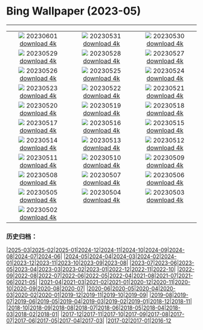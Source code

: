 # Bing Wallpaper (2023-05)
**************
| | | |
|:-:|:-:|:-:|
| ![](https://www.bing.com/th?id=OHR.ReefAwareness_JA-JP3893578762_1920x1080.jpg) 20230601 [download 4k](https://www.bing.com/th?id=OHR.ReefAwareness_JA-JP3893578762_UHD.jpg) | ![](https://www.bing.com/th?id=OHR.WorldOtterDay_JA-JP3462049774_1920x1080.jpg) 20230531 [download 4k](https://www.bing.com/th?id=OHR.WorldOtterDay_JA-JP3462049774_UHD.jpg) | ![](https://www.bing.com/th?id=OHR.HiddenBeach_JA-JP3236921669_1920x1080.jpg) 20230530 [download 4k](https://www.bing.com/th?id=OHR.HiddenBeach_JA-JP3236921669_UHD.jpg) |
| ![](https://www.bing.com/th?id=OHR.PontdArcole_JA-JP2896354577_1920x1080.jpg) 20230529 [download 4k](https://www.bing.com/th?id=OHR.PontdArcole_JA-JP2896354577_UHD.jpg) | ![](https://www.bing.com/th?id=OHR.TegallalangTerrace_JA-JP2685499345_1920x1080.jpg) 20230528 [download 4k](https://www.bing.com/th?id=OHR.TegallalangTerrace_JA-JP2685499345_UHD.jpg) | ![](https://www.bing.com/th?id=OHR.AloeDichotomum_JA-JP2481369181_1920x1080.jpg) 20230527 [download 4k](https://www.bing.com/th?id=OHR.AloeDichotomum_JA-JP2481369181_UHD.jpg) |
| ![](https://www.bing.com/th?id=OHR.WatSriSawai_JA-JP2219268493_1920x1080.jpg) 20230526 [download 4k](https://www.bing.com/th?id=OHR.WatSriSawai_JA-JP2219268493_UHD.jpg) | ![](https://www.bing.com/th?id=OHR.SaksunFaroe_JA-JP1994915437_1920x1080.jpg) 20230525 [download 4k](https://www.bing.com/th?id=OHR.SaksunFaroe_JA-JP1994915437_UHD.jpg) | ![](https://www.bing.com/th?id=OHR.OldFortress_JA-JP1697393031_1920x1080.jpg) 20230524 [download 4k](https://www.bing.com/th?id=OHR.OldFortress_JA-JP1697393031_UHD.jpg) |
| ![](https://www.bing.com/th?id=OHR.WesternBoxTurtle_JA-JP1310734552_1920x1080.jpg) 20230523 [download 4k](https://www.bing.com/th?id=OHR.WesternBoxTurtle_JA-JP1310734552_UHD.jpg) | ![](https://www.bing.com/th?id=OHR.BiodiverseCostaRica_JA-JP1077467676_1920x1080.jpg) 20230522 [download 4k](https://www.bing.com/th?id=OHR.BiodiverseCostaRica_JA-JP1077467676_UHD.jpg) | ![](https://www.bing.com/th?id=OHR.wheat2023_JA-JP0808192742_1920x1080.jpg) 20230521 [download 4k](https://www.bing.com/th?id=OHR.wheat2023_JA-JP0808192742_UHD.jpg) |
| ![](https://www.bing.com/th?id=OHR.EuropeanHoneybee_JA-JP0384795622_1920x1080.jpg) 20230520 [download 4k](https://www.bing.com/th?id=OHR.EuropeanHoneybee_JA-JP0384795622_UHD.jpg) | ![](https://www.bing.com/th?id=OHR.SumatranRhino_JA-JP0144447499_1920x1080.jpg) 20230519 [download 4k](https://www.bing.com/th?id=OHR.SumatranRhino_JA-JP0144447499_UHD.jpg) | ![](https://www.bing.com/th?id=OHR.MuseoSoumaya_JA-JP0165923558_1920x1080.jpg) 20230518 [download 4k](https://www.bing.com/th?id=OHR.MuseoSoumaya_JA-JP0165923558_UHD.jpg) |
| ![](https://www.bing.com/th?id=OHR.CormorantBridge_JA-JP9437791090_1920x1080.jpg) 20230517 [download 4k](https://www.bing.com/th?id=OHR.CormorantBridge_JA-JP9437791090_UHD.jpg) | ![](https://www.bing.com/th?id=OHR.AmericanWetlands_JA-JP9114182507_1920x1080.jpg) 20230516 [download 4k](https://www.bing.com/th?id=OHR.AmericanWetlands_JA-JP9114182507_UHD.jpg) | ![](https://www.bing.com/th?id=OHR.AoiMatsuri2023_JA-JP8770594775_1920x1080.jpg) 20230515 [download 4k](https://www.bing.com/th?id=OHR.AoiMatsuri2023_JA-JP8770594775_UHD.jpg) |
| ![](https://www.bing.com/th?id=OHR.OdocoileusVirginianus_JA-JP8573295409_1920x1080.jpg) 20230514 [download 4k](https://www.bing.com/th?id=OHR.OdocoileusVirginianus_JA-JP8573295409_UHD.jpg) | ![](https://www.bing.com/th?id=OHR.SonnyBonoPelicans_JA-JP8385085647_1920x1080.jpg) 20230513 [download 4k](https://www.bing.com/th?id=OHR.SonnyBonoPelicans_JA-JP8385085647_UHD.jpg) | ![](https://www.bing.com/th?id=OHR.WildLupine_JA-JP8182170206_1920x1080.jpg) 20230512 [download 4k](https://www.bing.com/th?id=OHR.WildLupine_JA-JP8182170206_UHD.jpg) |
| ![](https://www.bing.com/th?id=OHR.FootballField_JA-JP7635549067_1920x1080.jpg) 20230511 [download 4k](https://www.bing.com/th?id=OHR.FootballField_JA-JP7635549067_UHD.jpg) | ![](https://www.bing.com/th?id=OHR.CordouanLighthouse_JA-JP7082673075_1920x1080.jpg) 20230510 [download 4k](https://www.bing.com/th?id=OHR.CordouanLighthouse_JA-JP7082673075_UHD.jpg) | ![](https://www.bing.com/th?id=OHR.MorroJable_JA-JP6883832271_1920x1080.jpg) 20230509 [download 4k](https://www.bing.com/th?id=OHR.MorroJable_JA-JP6883832271_UHD.jpg) |
| ![](https://www.bing.com/th?id=OHR.TheChaps_JA-JP6283869336_1920x1080.jpg) 20230508 [download 4k](https://www.bing.com/th?id=OHR.TheChaps_JA-JP6283869336_UHD.jpg) | ![](https://www.bing.com/th?id=OHR.SealLaughing_JA-JP4326487726_1920x1080.jpg) 20230507 [download 4k](https://www.bing.com/th?id=OHR.SealLaughing_JA-JP4326487726_UHD.jpg) | ![](https://www.bing.com/th?id=OHR.HwangmaesanAzaleas_JA-JP5660353966_1920x1080.jpg) 20230506 [download 4k](https://www.bing.com/th?id=OHR.HwangmaesanAzaleas_JA-JP5660353966_UHD.jpg) |
| ![](https://www.bing.com/th?id=OHR.ChildDay2023_JA-JP5088360063_1920x1080.jpg) 20230505 [download 4k](https://www.bing.com/th?id=OHR.ChildDay2023_JA-JP5088360063_UHD.jpg) | ![](https://www.bing.com/th?id=OHR.RebelBase_JA-JP2351113050_1920x1080.jpg) 20230504 [download 4k](https://www.bing.com/th?id=OHR.RebelBase_JA-JP2351113050_UHD.jpg) | ![](https://www.bing.com/th?id=OHR.Constitution2023_JA-JP2079590135_1920x1080.jpg) 20230503 [download 4k](https://www.bing.com/th?id=OHR.Constitution2023_JA-JP2079590135_UHD.jpg) |
| ![](https://www.bing.com/th?id=OHR.Hachijyuhachi2023_JA-JP1581523255_1920x1080.jpg) 20230502 [download 4k](https://www.bing.com/th?id=OHR.Hachijyuhachi2023_JA-JP1581523255_UHD.jpg) |  |  |

### 历史归档：

|[2025-03](/../2025-03/2025-03.md)|[2025-02](/../2025-02/2025-02.md)|[2025-01](/../2025-01/2025-01.md)|[2024-12](/../2024-12/2024-12.md)|[2024-11](/../2024-11/2024-11.md)|[2024-10](/../2024-10/2024-10.md)|[2024-09](/../2024-09/2024-09.md)|[2024-08](/../2024-08/2024-08.md)|[2024-07](/../2024-07/2024-07.md)|[2024-06](/../2024-06/2024-06.md)|
|[2024-05](/../2024-05/2024-05.md)|[2024-04](/../2024-04/2024-04.md)|[2024-03](/../2024-03/2024-03.md)|[2024-02](/../2024-02/2024-02.md)|[2024-01](/../2024-01/2024-01.md)|[2023-12](/../2023-12/2023-12.md)|[2023-11](/../2023-11/2023-11.md)|[2023-10](/../2023-10/2023-10.md)|[2023-09](/../2023-09/2023-09.md)|[2023-08](/../2023-08/2023-08.md)|
|[2023-07](/../2023-07/2023-07.md)|[2023-06](/../2023-06/2023-06.md)|[2023-05](/2023-05.md)|[2023-04](/../2023-04/2023-04.md)|[2023-03](/../2023-03/2023-03.md)|[2023-02](/../2023-02/2023-02.md)|[2023-01](/../2023-01/2023-01.md)|[2022-12](/../2022-12/2022-12.md)|[2022-11](/../2022-11/2022-11.md)|[2022-10](/../2022-10/2022-10.md)|
|[2022-09](/../2022-09/2022-09.md)|[2022-08](/../2022-08/2022-08.md)|[2022-07](/../2022-07/2022-07.md)|[2022-06](/../2022-06/2022-06.md)|[2022-05](/../2022-05/2022-05.md)|[2022-04](/../2022-04/2022-04.md)|[2021-08](/../2021-08/2021-08.md)|[2021-07](/../2021-07/2021-07.md)|[2021-06](/../2021-06/2021-06.md)|[2021-05](/../2021-05/2021-05.md)|
|[2021-04](/../2021-04/2021-04.md)|[2021-03](/../2021-03/2021-03.md)|[2021-02](/../2021-02/2021-02.md)|[2021-01](/../2021-01/2021-01.md)|[2020-12](/../2020-12/2020-12.md)|[2020-11](/../2020-11/2020-11.md)|[2020-10](/../2020-10/2020-10.md)|[2020-09](/../2020-09/2020-09.md)|[2020-08](/../2020-08/2020-08.md)|[2020-07](/../2020-07/2020-07.md)|
|[2020-06](/../2020-06/2020-06.md)|[2020-05](/../2020-05/2020-05.md)|[2020-04](/../2020-04/2020-04.md)|[2020-03](/../2020-03/2020-03.md)|[2020-02](/../2020-02/2020-02.md)|[2020-01](/../2020-01/2020-01.md)|[2019-12](/../2019-12/2019-12.md)|[2019-11](/../2019-11/2019-11.md)|[2019-10](/../2019-10/2019-10.md)|[2019-09](/../2019-09/2019-09.md)|
|[2019-08](/../2019-08/2019-08.md)|[2019-07](/../2019-07/2019-07.md)|[2019-06](/../2019-06/2019-06.md)|[2019-05](/../2019-05/2019-05.md)|[2019-04](/../2019-04/2019-04.md)|[2019-03](/../2019-03/2019-03.md)|[2019-02](/../2019-02/2019-02.md)|[2019-01](/../2019-01/2019-01.md)|[2018-12](/../2018-12/2018-12.md)|[2018-11](/../2018-11/2018-11.md)|
|[2018-10](/../2018-10/2018-10.md)|[2018-09](/../2018-09/2018-09.md)|[2018-08](/../2018-08/2018-08.md)|[2018-07](/../2018-07/2018-07.md)|[2018-06](/../2018-06/2018-06.md)|[2018-05](/../2018-05/2018-05.md)|[2018-04](/../2018-04/2018-04.md)|[2018-03](/../2018-03/2018-03.md)|[2018-02](/../2018-02/2018-02.md)|[2018-01](/../2018-01/2018-01.md)|
|[2017-12](/../2017-12/2017-12.md)|[2017-11](/../2017-11/2017-11.md)|[2017-10](/../2017-10/2017-10.md)|[2017-09](/../2017-09/2017-09.md)|[2017-08](/../2017-08/2017-08.md)|[2017-07](/../2017-07/2017-07.md)|[2017-06](/../2017-06/2017-06.md)|[2017-05](/../2017-05/2017-05.md)|[2017-04](/../2017-04/2017-04.md)|[2017-03](/../2017-03/2017-03.md)|
|[2017-02](/../2017-02/2017-02.md)|[2017-01](/../2017-01/2017-01.md)|[2016-12](/../2016-12/2016-12.md)